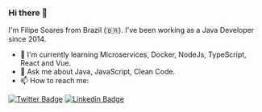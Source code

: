 ### Hi there 👋

I'm Filipe Soares from Brazil (🇧🇷). I've been working as a Java Developer since 2014. 
- 🌱 I'm currently learning Microservices, Docker, NodeJs, TypeScript, React and Vue.
- 💬 Ask me about Java, JavaScript, Clean Code.
- 📫 How to reach me:

[![Twitter Badge](https://img.shields.io/badge/-Twitter-1ca0f1?style=flat-square&labelColor=1ca0f1&logo=twitter&logoColor=white&link=https://twitter.com/filipe_csoares)](https://twitter.com/filipe_csoares)
[![Linkedin Badge](https://img.shields.io/badge/-LinkedIn-blue?style=flat-square&logo=Linkedin&logoColor=white&link=https://www.linkedin.com/in/filipe-soares-897a2151)](https://www.linkedin.com/in/filipe-soares-897a2151)
<!--
**filipecsoares/filipecsoares** is a ✨ _special_ ✨ repository because its `README.md` (this file) appears on your GitHub profile.

Here are some ideas to get you started:

- 🔭 I’m currently working on ...
- 🌱 I’m currently learning ...
- 👯 I’m looking to collaborate on ...
- 🤔 I’m looking for help with ...
- 💬 Ask me about ...
- 📫 How to reach me: ...
- 😄 Pronouns: ...
- ⚡ Fun fact: ...
-->
